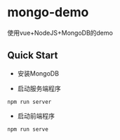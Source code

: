 # mongo-demo
使用vue+NodeJS+MongoDB的demo

## Quick Start

* 安装MongoDB

* 启动服务端程序

```
npm run server
```

* 启动前端程序

```
npm run serve
```
